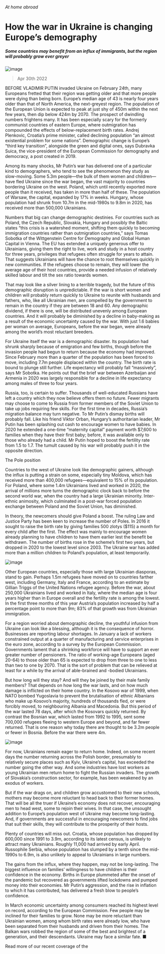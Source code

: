 ###### At home abroad
# How the war in Ukraine is changing Europe’s demography 
##### Some countries may benefit from an influx of immigrants, but the region will probably grow ever greyer 
![image](images/20220430_IRP001_0.jpg) 
> Apr 30th 2022 
BEFORE VLADIMIR PUTIN invaded Ukraine on February 24th, many Europeans fretted that their region was getting older and that more people were dying than being born. Europe’s median age of 43 is nearly four years older than that of North America, the next-greyest region. The population of the European Union is expected to peak at just shy of 450m within the next few years, then dip below 424m by 2070. The prospect of dwindling numbers frightens many. It has been especially scary for the formerly communist countries of eastern Europe, where outmigration has compounded the effects of below-replacement birth rates. Andrej Plenkovic, Croatia’s prime minister, called declining population “an almost existential problem for some nations”. Demographic change is Europe’s “third key transition”, alongside the green and digital ones, says Dubravka Suica, the vice-president of the European Commission for demography and democracy, a post created in 2019.
Among its many shocks, Mr Putin’s war has delivered one of a particular kind to demographers, who tend to see the phenomenon they study as slow-moving. Some 5.3m people—the bulk of them women and children—have fled Ukraine since the war began, the vast majority to countries bordering Ukraine on the west. Poland, which until recently exported more people than it received, has taken in more than half of these. The population of Warsaw, the capital, expanded by 17% in weeks. Hungary, whose population had shrunk from 10.7m in the mid-1980s to 9.8m in 2020, has received more than 500,000 Ukrainians.

Numbers that big can change demographic destinies. For countries such as Poland, the Czech Republic, Slovakia, Hungary and possibly the Baltic states “this crisis is a watershed moment, shifting them quickly to becoming immigration countries rather than outmigration countries,” says Tomas Sobotka of the Wittgenstein Centre for Demography and Global Human Capital in Vienna. The EU has extended a uniquely generous offer to Ukrainians, giving them the right to live, work and study in a host country for three years, privileges that refugees often struggle for years to attain. That suggests Ukrainians will have the chance to root themselves quickly in new communities. If the refugees choose to remain, they will lower the average age of their host countries, provide a needed infusion of relatively skilled labour and tilt the sex ratio towards women.
That may look like a silver lining to a terrible tragedy, but the future of this demographic disruption is unpredictable. If the war is short women and children will probably return quickly to Ukraine to reunite with husbands and fathers, who, like all Ukrainian men, are compelled by the government to remain in the country if they are between 18 and 60. Any demographic dividend, if there is one, will be distributed unevenly among European countries. And it will probably be diminished by a decline in baby-making as a result of the economic uncertainty caused by the war. With just 1.6 babies per woman on average, Europeans, before the war began, were already among the world’s most reluctant breeders.
For Ukraine itself the war is a demographic disaster. Its population had shrunk sharply because of emigration and few births, though before the invasion people had begun to return because the economy had improved. Since February more than a quarter of the population has been forced to move, including 7.7m people displaced within the country. The birth rate is bound to plunge still further. Life expectancy will probably fall “massively”, says Mr Sobotka. He points out that the brief war between Azerbaijan and Armenia in 2020 was largely responsible for a decline in life expectancy among males of three to four years.
Russia, too, is certain to suffer. Thousands of well-educated Russians have left a country which they now believe offers them no future. Fewer migrants may choose to come to Russia from former members of the Soviet Union to take up jobs requiring few skills. For the first time in decades, Russia’s migration balance may turn negative. To Mr Putin’s dismay births will probably fall. Like his friend Viktor Orban, Hungary’s authoritarian leader, Mr Putin has been splashing out cash to encourage women to have babies. In 2020 he extended a one-time “maternity capital” payment worth $7,600 to families when they have their first baby; before, it was available only to those who already had a child. Mr Putin hoped to boost the fertility rate from 1.5 to 1.7. The tumult caused by his war will probably push it in the opposite direction.
The Pole position
Countries to the west of Ukraine look like demographic gainers, although the influx is putting a strain on some, especially tiny Moldova, which has received more than 400,000 refugees—equivalent to 15% of its population. For Poland, where some 1.4m Ukrainians lived and worked in 2020, the arrival of millions more turns the demographic clock back to before the second world war, when the country had a large Ukrainian minority. Inter-ethnic animosity, which culminated in a post-war forced population exchange between Poland and the Soviet Union, has diminished.
In theory, the newcomers should give Poland a boost. The ruling Law and Justice Party has been keen to increase the number of Poles. In 2016 it sought to raise the birth rate by giving families 500 zlotys ($115) a month for every child after the first. The effect was mainly to encourage women already planning to have children to have them earlier lest the benefit be withdrawn. The number of births rose in the scheme’s first two years, but dropped in 2020 to the lowest level since 2003. The Ukraine war has added more than a million children to Poland’s population, at least temporarily.
![image](images/20220430_IRC101.png) 

Other European countries, especially those with large Ukrainian diasporas, stand to gain. Perhaps 1.5m refugees have moved on to countries farther west, including Germany, Italy and France, according to an estimate by Gillian Triggs of the United Nations refugee agency. Before the war, about 250,000 Ukrainians lived and worked in Italy, where the median age is four years higher than in Europe overall and the fertility rate is among the lowest. In the first three months of this year Austria’s population increased by half a percentage point to more than 9m; 83% of that growth was from Ukrainian immigration.
For a region worried about demographic decline, the youthful infusion from Ukraine can look like a blessing, although it is the consequence of horror. Businesses are reporting labour shortages. In January a lack of workers constrained output at a quarter of manufacturing and service enterprises in the euro zone, according to a survey by the European Commission. Governments lament that a shrinking workforce will have to support an ever greater number of pensioners. The ratio of working-age Europeans (aged 20-64) to those older than 65 is expected to drop from three to one to less than two to one by 2070. That is the sort of problem that can be relieved at least for a while by the arrival of able-brained and -bodied Ukrainians.
But how long will they stay? And will they be joined by their male family members? That depends on how long the war lasts, and on how much damage is inflicted on their home country. In the Kosovo war of 1999, when NATO bombed Yugoslavia to prevent the brutalisation of ethnic Albanians who make up Kosovo’s majority, hundreds of thousands fled, or were forcibly moved, to neighbouring Albania and Macedonia. But this period of the war lasted 78 days, after which the Kosovars quickly returned. By contrast the Bosnian war, which lasted from 1992 to 1995, sent some 700,000 refugees fleeing to western Europe and beyond, and far fewer returned. That is one reason why today there are thought to be 3.2m people or fewer in Bosnia. Before the war there were 4m.
![image](images/20220430_IRP003_0.jpg) 

For now, Ukrainians remain eager to return home. Indeed, on some recent days the number returning across the Polish border, presumably to relatively secure places such as Kyiv, Ukraine’s capital, has exceeded the number going the other way. And some industries have lost workers as young Ukrainian men return home to fight the Russian invaders. The growth of Slovakia’s construction sector, for example, has been weakened by an exodus of workers.
But if the war drags on, and children grow accustomed to their new schools, mothers may become more reluctant to head back to their former homes. That will be all the truer if Ukraine’s economy does not recover, encouraging men to head west, some to rejoin their wives. In that case, the unsought addition to Europe’s population west of Ukraine may become long-lasting. And, if governments are successful in encouraging newcomers to find jobs that suit their skills, they will contribute to the prosperity of their hosts.
Plenty of countries will miss out. Croatia, whose population has dropped by 600,000 since 1991 to 3.9m, according to its latest census, is unlikely to attract many Ukrainians. Roughly 11,000 had arrived by early April. Russophile Serbia, whose population has slumped by a tenth since the mid-1990s to 6.9m, is also unlikely to appeal to Ukrainians in large numbers.
The gains from the influx, where they happen, may not be long-lasting. The biggest influence on families’ willingness to have children is their confidence in the economy. Births in Europe plummeted after the onset of the pandemic but recovered as governments lifted lockdowns and pumped money into their economies. Mr Putin’s aggression, and the rise in inflation to which it has contributed, has delivered a fresh blow to people’s confidence.
In March economic uncertainty among consumers reached its highest level on record, according to the European Commission. Few people may be inclined for their families to grow. None may be more reluctant than Ukrainian women, among whom birth rates were already low, who have been separated from their husbands and driven from their homes. The Balkan wars robbed the region of some of the best and brightest of a generation, and their descendants. Ukraine may face a similar fate. ■
Read more of our recent coverage of the 

